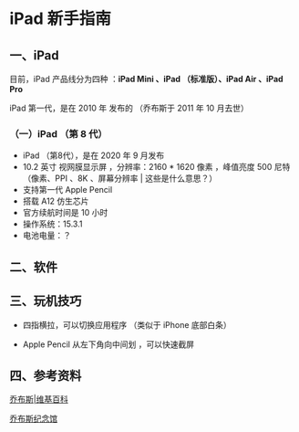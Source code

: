 # iPad 新手指南

## 一、iPad

目前，iPad 产品线分为四种 ：**iPad Mini 、iPad （标准版）、iPad Air 、iPad Pro** 

iPad 第一代，是在 2010 年 发布的 （乔布斯于 2011 年 10 月去世）

### （一）iPad （第 8 代）

- iPad （第8代），是在 2020 年 9 月发布
- 10.2 英寸 视网膜显示屏 ，分辨率：2160 * 1620 像素 ，峰值亮度 500 尼特 （像素、PPI 、8K 、屏幕分辨率 | 这些是什么意思？） 
- 支持第一代 Apple Pencil
- 搭载 A12 仿生芯片
- 官方续航时间是 10 小时
- 操作系统：15.3.1
- 电池电量：？


## 二、软件


## 三、玩机技巧

- 四指横拉，可以切换应用程序 （类似于 iPhone 底部白条）

- Apple Pencil 从左下角向中间划 ，可以快速截屏









## 四、参考资料

[乔布斯|维基百科](https://zh.wikipedia.org/wiki/%E5%8F%B2%E8%92%82%E5%A4%AB%C2%B7%E4%B9%94%E5%B8%83%E6%96%AF)

[乔布斯纪念馆](https://stevejobsarchive.com/)

